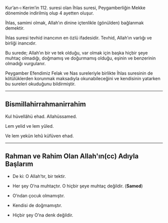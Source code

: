 [//]: # (# Bir Sure Öğreniyorum: İhlas Suresi)

Kur’an-ı Kerim’in 112. suresi olan İhlas suresi, Peygamberliğin Mekke döneminde indirilmiş olup 4 ayetten oluşur. 

İhlas, samimi olmak, Allah’ın dinine içtenlikle (gönülden) bağlanmak demektir. 

İhlas suresi tevhid inancının en özlü ifadesidir. Tevhid, Allah’ın varlığı ve birliği inancıdır. 

Bu surede; Allah’ın bir ve tek olduğu, var olmak için başka hiçbir şeye muhtaç olmadığı, doğmamış ve doğurmamış olduğu, eşinin ve benzerinin olmadığı vurgulanır. 

Peygamber Efendimiz Felak ve Nas sureleriyle birlikte İhlas suresinin de kötülüklerden korunmak maksadıyla okunabileceğini ve kendisinin yatarken bu sureleri okuduğunu bildirmiştir.

---

## Bismillahirrahmanirrahim

Kul hüvellâhü ehad. Allahüssamed.

Lem yelid ve lem yûled. 

Ve lem yekün lehû küfüven ehad.

---

## Rahman ve Rahim Olan Allah'ın(cc) Adıyla Başlarım
- De ki: O Allah’tır, bir tektir. 

- Her şey O’na muhtaçtır. O hiçbir şeye muhtaç değildir. (**Samed**)

- O’ndan çocuk olmamıştır. 

- Kendisi de doğmamıştır. 

- Hiçbir şey O’na denk değildir.
